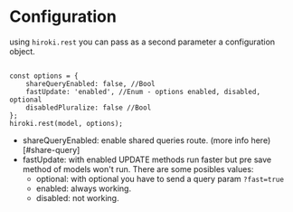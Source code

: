 # Configuration


using `hiroki.rest` you can pass as a second parameter a configuration object.

```jasvascript

const options = {
    shareQueryEnabled: false, //Bool
    fastUpdate: 'enabled', //Enum - options enabled, disabled, optional
    disabledPluralize: false //Bool
};
hiroki.rest(model, options);

```

* shareQueryEnabled: enable shared queries route. (more info here)[#share-query]
* fastUpdate: with enabled UPDATE methods run faster but pre save method of models won't run. There are some posibles values:
  * optional: with optional you have to send a query param `?fast=true`
  * enabled: always working.
  * disabled: not working.
